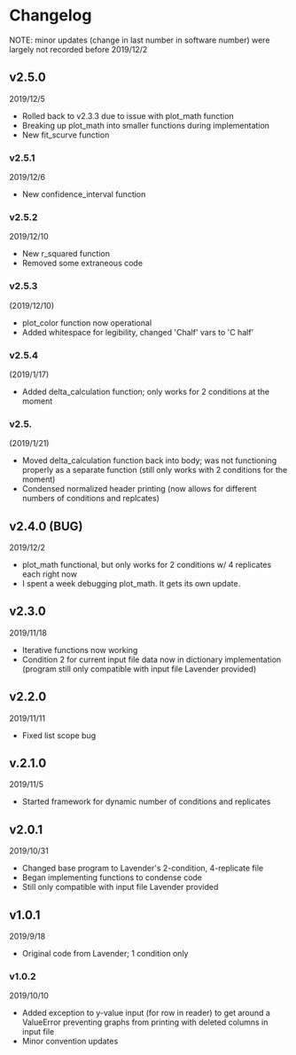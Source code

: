 # Changelog
NOTE: minor updates (change in last number in software number) were largely not recorded before 2019/12/2

## v2.5.0
2019/12/5
- Rolled back to v2.3.3 due to issue with plot_math function
- Breaking up plot_math into smaller functions during implementation
- New fit_scurve function

### v2.5.1
2019/12/6
- New confidence_interval function

### v2.5.2
2019/12/10
- New r_squared function
- Removed some extraneous code

### v2.5.3
(2019/12/10)
- plot_color function now operational
- Added whitespace for legibility, changed 'Chalf' vars to 'C half'

### v2.5.4
(2019/1/17)
- Added delta_calculation function; only works for 2 conditions at the moment

### v2.5.
(2019/1/21)
- Moved delta_calculation function back into body; was not functioning properly as a separate function (still only works with 2 conditions for the moment)
- Condensed normalized header printing (now allows for different numbers of conditions and replcates)

## v2.4.0 (BUG)
2019/12/2
- plot_math functional, but only works for 2 conditions w/ 4 replicates each right now
- I spent a week debugging plot_math. It gets its own update.

## v2.3.0
2019/11/18
- Iterative functions now working
- Condition 2 for current input file data now in dictionary implementation (program still only compatible with input file Lavender provided)

## v2.2.0
2019/11/11
- Fixed list scope bug

## v.2.1.0
2019/11/5
- Started framework for dynamic number of conditions and replicates

## v2.0.1
2019/10/31
- Changed base program to Lavender's 2-condition, 4-replicate file
- Began implementing functions to condense code
- Still only compatible with input file Lavender provided

## v1.0.1
2019/9/18
- Original code from Lavender; 1 condition only
### v1.0.2
2019/10/10
- Added exception to y-value input (for row in reader) to get around a ValueError preventing graphs from printing with deleted columns in input file
- Minor convention updates
